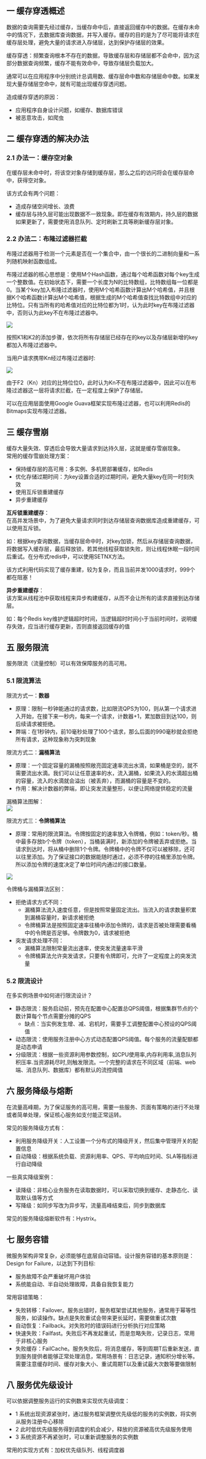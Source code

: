## 一 缓存穿透概述

数据的查询需要先经过缓存，当缓存命中后，直接返回缓存中的数据。在缓存未命中的情况下，去数据库查询数据，并写入缓存。缓存的目的是为了尽可能将请求在缓存层处理，避免大量的请求进入存储层，达到保护存储层的效果。  

缓存穿透：频繁查询根本不存在的数据，导致缓存层和存储层都不会命中，因为这部分数据查询频繁，缓存不能有效命中，导致存储层负载加大。  

通常可以在应用程序中分别统计总调用数、缓存层命中数和存储层命中数。如果发现大量存储层空命中，就有可能出现缓存穿透问题。  

造成缓存穿透的原因：
- 应用程序自身设计问题，如缓存、数据库错误
- 被恶意攻击，如爬虫

## 二 缓存穿透的解决办法

### 2.1 办法一：缓存空对象

在缓存层未命中时，将该空对象存储到缓存层，那么之后的访问将会在缓存层命中，获得空对象。  

该方式会有两个问题：
- 造成存储空间增长、浪费
- 缓存层与持久层可能出现数据不一致现象。即在缓存有效期内，持久层的数据如果更新了，需要使用消息队列、定时刷新工具等刷新缓存层对象。

### 2.2 办法二：布隆过滤器拦截

布隆过滤器用于检测一个元素是否在一个集合中，由一个很长的二进制向量和一系列随机映射函数组成。  

布隆过滤器的核心思想是：使用M个Hash函数，通过每个哈希函数对每个key生成一个整数值。在初始状态下，需要一个长度为N的比特数组，比特数组每一位都是0。当某个key加入布隆过滤器时，使用M个哈希函数计算出M个哈希值，并且根据K个哈希函数计算出M个哈希值，根据生成的M个哈希值查找比特数组中对应的比特位。只有当所有的哈希值对应的比特位都为1时，认为此时key在布隆过滤器中，否则认为此key不在布隆过滤器中。  

![](./../images/micro/20.svg)  

按照K1和K2的添加步骤，依次将所有存储层已经存在的key以及存储层新增的key都加入布隆过滤器中。  

当用户请求携带Kn经过布隆过滤器时:  

![](./../images/micro/21.svg)  

由于F2（Kn）对应的比特位位0，此时认为Kn不在布隆过滤器中，因此可以在布隆过滤器这一层将请求拦截，在一定程度上保护了存储层。  

可以在应用层面使用Google Guava框架实现布隆过滤器，也可以利用Redis的Bitmaps实现布隆过滤器。

## 三 缓存雪崩

缓存大量失效、穿透后会导致大量请求到达持久层，这就是缓存雪崩现象。  
常用的缓存雪崩处理方案：
- 保持缓存层的高可用：多实例、多机房部署缓存，如Redis
- 优化存储过期时间：为key设置合适的过期时间，避免大量key在同一时刻失效
- 使用互斥锁重建缓存
- 异步重建缓存

**互斥锁重建缓存**：  
在高并发场景中，为了避免大量请求同时到达存储层查询数据库造成重建缓存，可以使用互斥锁。  

如：根据key查询数据，当缓存层命中时，对key加锁，然后从存储层查询数据，将数据写入缓存层，最后释放锁，若其他线程获取锁失败，则让线程休眠一段时间后重试。在分布式redis中，可以使用SETNX方法。 

该方式利用代码实现了缓存重建，较为复杂，而且当前并发1000请求时，999个都在阻塞！  

**异步重建缓存**：  
该方案从线程池中获取线程来异步构建缓存，从而不会让所有的请求直接到达存储层。  

如：每个Redis key维护逻辑超时时间，当逻辑超时时间小于当前时间时，说明缓存失效，应当进行缓存更新，否则直接返回缓存的值



## 五 服务限流

服务限流（流量控制）可以有效保障服务的高可用。  

### 5.1 限流算法

限流方式一：**数器**  
- 原理：限制一秒钟能通过的请求数，比如限流QPS为100，则从第一个请求进入开始，在接下来一秒内，每来一个请求，计数器+1，累加数目到达100，则后续请求被拒绝。
- 弊端：在1秒钟内，前10毫秒处理了100个请求，那么后面的990毫秒就会拒绝所有请求，这种现象称为突刺现象

限流方式二：**漏桶算法**
- 原理：一个固定容量的漏桶按照敞亮固定速率流出水滴，如果桶是空的，就不需要流出水滴。我们可以让任意速率的水，流入漏桶，如果流入的水滴超出桶的容量，流入的水滴就会溢出（被丢弃），而漏桶的容量是不变的。  
- 作用：解决计数器的弊端，即让突发流量整形，以便让网络提供稳定的流量

漏桶算法图解：  
![](../images/micro/18.svg)  

限流方式三：**令牌桶算法**  
- 原理：常用的限流算法。令牌按固定的速率放入令牌桶，例如：token/秒。桶中最多存放b个令牌（token），当桶装满时，新添加的令牌被丢弃或拒绝。当请求到达时，将从桶中删除1个令牌。令牌桶中的令牌不仅可以被移除，还可以往里添加。为了保证接口的数据能随时通过，必须不停的往桶里添加令牌。所以添加令牌的速度决定了单位时间内通过的接口数量。  

![](../images/micro/19.svg)  

令牌桶与漏桶算法区别：
- 拒绝请求方式不同：
  - 漏桶算法流入速度任意，但是按照常量固定流出。当流入的请求数量积累到漏桶容量时，新请求被拒绝
  - 令牌桶算法是按照固定速率往桶中添加令牌的，请求是否被处理需要看桶中的令牌是否足够。令牌数为0，请求被拒绝
- 突发请求处理不同：
  - 漏桶算法限制常量流出速率，使突发流量速率平滑
  - 令牌桶算法允许突发请求，只要有令牌即可，允许了一定程度上的突发流量

### 5.2 限流设计

在多实例场景中如何进行限流设计？
- 静态限流：服务启动前，预先在配置中心配置总QPS阈值，根据集群节点的个数计算每个节点需要分摊的QPS
  - 缺点：当实例发生增、减、宕机时，需要手工调整配置中心预设的QPS阈值
- 动态限流：使用服务注册中心方式动态配置QPS阈值。每个服务的流量配额都是动态申请
- 分级限流：根据一些资源利用参数控制，如CPU使用率,内存利用率,消息队列积压率.当资源耗尽时,则触发限流。一个完整的请求在不同区域（前端、web端、消息队列、数据库）都有默认的流控阈值

## 六 服务降级与熔断

在流量高峰期，为了保证服务的高可用，需要一些服务、页面有策略的进行不处理或者简单处理，保证核心服务如支付能正常运转。  

常见的服务降级方式有：
- 利用服务降级开关：人工设置一个分布式的降级开关，然后集中管理开关的配置信息
- 自动降级：根据系统负载、资源利用率、QPS、平均响应时间、SLA等指标进行自动降级

一些真实降级案例：
- 读降级：非核心业务服务在读取数据时，可以采取切换到缓存、走静态化、读取默认值等方式
- 写降级：如同步写改为异步写，流量高峰结束后，同步到数据库

常见的服务降级熔断软件有：Hystrix。

## 七 服务容错

微服务架构非常复杂，必须能够在底层自动容错。设计服务容错的基本原则是：Design for Failure，以达到下列目标:
- 服务故障不会严重破坏用户体验
- 系统能自动、半自动处理故障，具备自我恢复能力

常用容错策略：
- 失败转移：Failover。服务出错时，服务框架尝试其他服务，通常用于幂等性服务，如读操作。缺点是失败重试会带来更长延时，需要做重试次数
- 自动恢复：Failback。对失败时的错误码进行分析执行对应策略
- 快速失败：Failfast。失败后不再发起重试，而是忽略失败，记录日志，常用于非核心服务
- 失败缓存：FailCache。服务失败后，将消息缓存，等到周期T后重新发送，直到服务提供者能够正常处理消息，常用场景有：日志记录，通知积分增长等。需要注意缓存时间、缓存对象大小、重试周期T以及重试最大次数等要做限制

## 八 服务优先级设计

可以依据调整服务运行的实例数来实现优先级调度：
- 1 系统出现资源紧张时，通过服务框架调整优先级低的服务的实例数，将实例从服务注册中心移除
- 2 此时低优先级服务得到调度的机会减少，释放的资源被高优先级服务使用
- 3 系统资源不再紧张时，可以重新调整服务的实例数

常用的实现方式有：加权优先级队列、线程调度器
